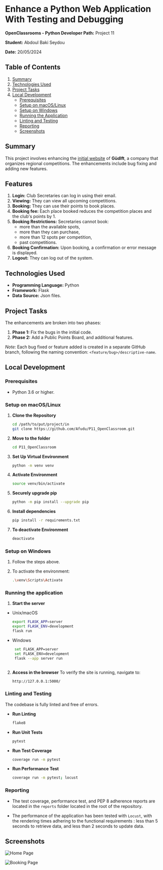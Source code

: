 # Enhance a Python Web Application With Testing and Debugging

**OpenClassrooms - Python Developer Path:** Project 11

**Student:** Abdoul Baki Seydou

**Date:** 20/05/2024 

## Table of Contents
1. [Summary](#summary)
2. [Technologies Used](#technologies-used)
3. [Project Tasks](#project-tasks)
4. [Local Development](#local-development)
   - [Prerequisites](#prerequisites)
   - [Setup on macOS/Linux](#setup-on-macoslinux)
   - [Setup on Windows](#setup-on-windows)
   - [Running the Application](#running-the-application)
   - [Linting and Testing](#linting-and-testing)
   - [Reporting](#reporting)
   - [Screenshots](#screenshots)

## Summary
This project involves enhancing the [initial website](https://github.com/OpenClassrooms-Student-Center/Python_Testing/) 
of **Güdlft**, a company that organizes regional competitions.
The enhancements include bug fixing and adding new features.

## Features
1. **Login:** Club Secretaries can log in using their email.
2. **Viewing:** They can view all upcoming competitions.
3. **Booking:** They can use their points to book places.
4. **Booking fee:** Each place booked reduces the competition places and the club's points by 1.
5. **Booking Restrictions:** Secretaries cannot book: 
    - more than the available spots, 
    - more than they can purchase, 
    - more than 12 spots per competition, 
    - past competitions.
6. **Booking Confirmation:** Upon booking, a confirmation or error message is displayed.
7. **Logout:** They can log out of the system.

## Technologies Used
- **Programming Language:** Python  
- **Framework:** Flask  
- **Data Source:** Json files.

## Project Tasks
The enhancements are broken into two phases:
1. **Phase 1:** Fix the bugs in the initial code.
2. **Phase 2:** Add a Public Points Board, and additional features.

*Note:* Each bug fixed or feature added is created in a separate GitHub branch, following the naming convention:
````<feature/bug>/descriptive-name````.

## Local Development

### Prerequisites
- Python 3.6 or higher.

### Setup on macOS/Linux

1. **Clone the Repository**
   ```bash
   cd /path/to/put/project/in
   git clone https://github.com/Afudu/P11_OpenClassroom.git

2. **Move to the folder**
   ```bash
   cd P11_OpenClassroom

3. **Set Up Virtual Environment**
   ```bash
   python -m venv venv
   
4. **Activate Environment**
   ```bash
   source venv/bin/activate 

5. **Securely upgrade pip**
   ```bash
   python -m pip install --upgrade pip 

6. **Install dependencies**
   ```bash
   pip install -r requirements.txt
   
7. **To deactivate Environment**
   ```bash
   deactivate

### Setup on Windows

1. Follow the steps above.

2. To activate the environment:
   ```bash
   .\venv\Scripts\Activate

### Running the application

1. **Start the server**
  * Unix/macOS
    ```bash
    export FLASK_APP=server
    export FLASK_ENV=development
    flask run

  * Windows
    ```bash
     set FLASK_APP=server
     set FLASK_ENV=development
     flask --app server run
   
2. **Access in the browser**
   To verify the site is running, navigate to:
   ```bash
   http://127.0.0.1:5000/

### Linting and Testing
The codebase is fully linted and free of errors.

- **Run Linting**
  ```bash
  flake8

- **Run Unit Tests**
  ```bash
  pytest

- **Run Test Coverage**
  ```bash
  coverage run -m pytest
  
- **Run Performance Test**
  ```bash
  coverage run -m pytest; locust

### Reporting
- The test coverage, performance test, and PEP 8 adherence reports are located in the ```reports``` folder located in the root 
of the repository.

- The performance of the application has been tested with ```Locust```, with the rendering times adhering
to the functional requirements : less than 5 seconds to retrieve data, and less than 2 seconds to update data.

## Screenshots

![Home Page](screenshots/home_page.png "Home Page")

![Booking Page](screenshots/booking_page.png "Booking Page")